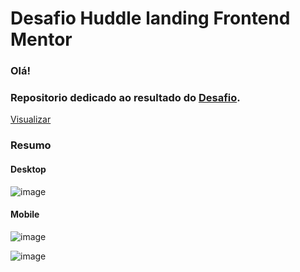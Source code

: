<h1>Desafio Huddle landing Frontend Mentor</h1>
<h3>Olá!</h3>
<h3>Repositorio dedicado ao resultado do <a href="https://www.frontendmentor.io/challenges/huddle-landing-page-with-a-single-introductory-section-B_2Wvxgi0">Desafio<a>.</h3>
<a href ="https://pedroallvs.github.io/huddle_page/"> Visualizar</a>
<h3>Resumo</h3>
<h4>Desktop</h4> 

![image](https://user-images.githubusercontent.com/83611929/225883513-d1ea5afc-6a2e-484d-9e98-5880e9c30d16.png)

<h4>Mobile</h4> 

![image](https://user-images.githubusercontent.com/83611929/225886727-8b0f04a2-cac2-4c5a-a3ef-78b052166c6a.png)


![image](https://user-images.githubusercontent.com/83611929/225886627-c432d457-7daa-4935-85ff-2f3b30a15520.png)
